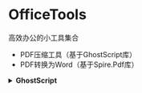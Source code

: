 ﻿# OfficeTools
高效办公的小工具集合

- PDF压缩工具（基于GhostScript库）
- PDF转换为Word（基于Spire.Pdf库）
<details>
  <summary><b>GhostScript</b></summary>
[Ghostscript官网](https://www.ghostscript.com/index.html)
  
'''
@echo off
gswin64 -sDEVICE=pdfwrite -dCompatibilityLevel=1.4 -dPDFSETTINGS=/ebook -dNOPAUSE -dBATCH -dQUIET -sOutputFile=output.pdf input.pdf
pause
'''
  
不同的压缩模式：

> -dPDFSETTINGS=/ebook,压缩比稍小，输出文件稍大，质量稍高
> -dPDFSETTINGS=/screen,压缩比最大，输出文件最小，质量最低
> -dPDFSETTINGS=/prepress,输出文件信息同Acrobat Distiller "Prepress Optimized"设置
> -dPDFSETTINGS=/default,缺省的，即大多数情况使用的压缩方式

gs -sDEVICE=pdfwrite -dCompatibilityLevel=1.4 -dDownsampleColorImages=true -dColorImageResolution=130 -dNOPAUSE -dBATCH -sOutputFile=output.pdf input.pdf

> -dColorImageResolution=130可以设置图像DPI大小


ps2pdf命令：

ps2pdf input.pdf output.pdf
此命令输出文件的格式大致同/prepress

**[⬆ Back to top](#table-of-contents)**

</details>
